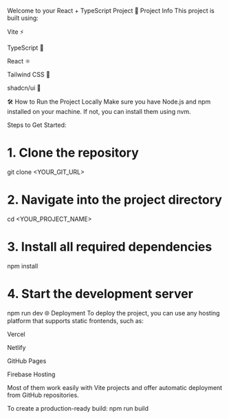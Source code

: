 Welcome to your React + TypeScript Project
🚀 Project Info
This project is built using:

Vite ⚡

TypeScript 📘

React ⚛️

Tailwind CSS 🎨

shadcn/ui 🧩

🛠️ How to Run the Project Locally
Make sure you have Node.js and npm installed on your machine. If not, you can install them using nvm.

Steps to Get Started:
# 1. Clone the repository
git clone <YOUR_GIT_URL>

# 2. Navigate into the project directory
cd <YOUR_PROJECT_NAME>

# 3. Install all required dependencies
npm install

# 4. Start the development server
npm run dev
🌐 Deployment
To deploy the project, you can use any hosting platform that supports static frontends, such as:

Vercel

Netlify

GitHub Pages

Firebase Hosting

Most of them work easily with Vite projects and offer automatic deployment from GitHub repositories.

To create a production-ready build:
npm run build

